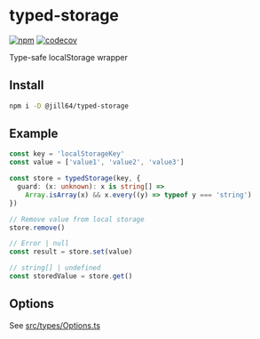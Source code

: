 # typed-storage

[![npm](https://img.shields.io/npm/v/%40jill64%2Ftyped-storage)](https://npmjs.com/package/@jill64/typed-storage)
[![codecov](https://codecov.io/github/jill64/typed-storage/graph/badge.svg?token=6S1ZY4QIPS)](https://codecov.io/github/jill64/typed-storage)

Type-safe localStorage wrapper

## Install

```sh
npm i -D @jill64/typed-storage
```

## Example

```ts
const key = 'localStorageKey'
const value = ['value1', 'value2', 'value3']

const store = typedStorage(key, {
  guard: (x: unknown): x is string[] =>
    Array.isArray(x) && x.every((y) => typeof y === 'string')
})

// Remove value from local storage
store.remove()

// Error | null
const result = store.set(value)

// string[] | undefined
const storedValue = store.get()
```

## Options

See [src/types/Options.ts](src/types/Options.ts)
